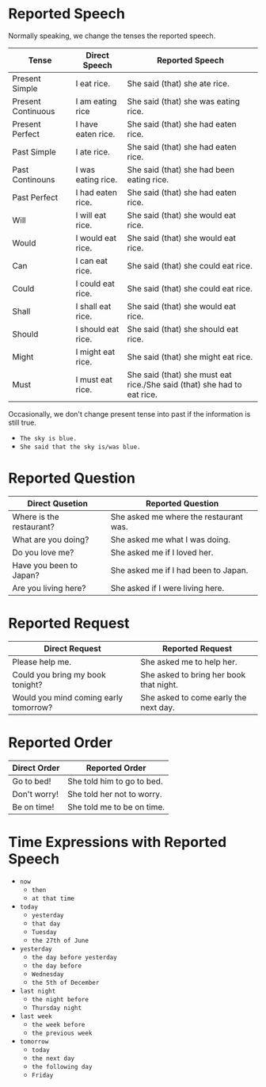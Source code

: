 # Reported Speech

Normally speaking, we change the tenses the reported speech.

| Tense              | Direct Speech      | Reported Speech                                                         |
| ------------------ | ------------------ | ----------------------------------------------------------------------- |
| Present Simple     | I eat rice.        | She said (that) she ate rice.                                           |
| Present Continuous | I am eating rice   | She said (that) she was eating rice.                                    |
| Present Perfect    | I have eaten rice. | She said (that) she had eaten rice.                                     |
| Past Simple        | I ate rice.        | She said (that) she had eaten rice.                                     |
| Past Continouns    | I was eating rice. | She said (that) she had been eating rice.                               |
| Past Perfect       | I had eaten rice.  | She said (that) she had eaten rice.                                     |
| Will               | I will eat rice.   | She said (that) she would eat rice.                                     |
| Would              | I would eat rice.  | She said (that) she would eat rice.                                     |
| Can                | I can eat rice.    | She said (that) she could eat rice.                                     |
| Could              | I could eat rice.  | She said (that) she could eat rice.                                     |
| Shall              | I shall eat rice.  | She said (that) she would eat rice.                                     |
| Should             | I should eat rice. | She said (that) she should eat rice.                                    |
| Might              | I might eat rice.  | She said (that) she might eat rice.                                     |
| Must               | I must eat rice.   | She said (that) she must eat rice./She said (that) she had to eat rice. |

Occasionally, we don't change present tense into past if the information is still true.
- `The sky is blue.`
- `She said that the sky is/was blue.`

# Reported Question

| Direct Qusetion          | Reported Question                      |
| ------------------------ | -------------------------------------- |
| Where is the restaurant? | She asked me where the restaurant was. |
| What are you doing?      | She asked me what I was doing.         |
| Do you love me?          | She asked me if I loved her.           |
| Have you been to Japan?  | She asked me if I had been to Japan.   |
| Are you living here?     | She asked if I were living here.       |

# Reported Request

| Direct Request                        | Reported Request                        |
| ------------------------------------- | --------------------------------------- |
| Please help me.                       | She asked me to help her.               |
| Could you bring my book tonight?      | She asked to bring her book that night. |
| Would you mind coming early tomorrow? | She asked to come early the next day.   |

# Reported Order

| Direct Order | Reported Order             |
| ------------ | -------------------------- |
| Go to bed!   | She told him to go to bed. |
| Don't worry! | She told her not to worry. |
| Be on time!  | She told me to be on time. |

# Time Expressions with Reported Speech

- `now`
  - `then`
  - `at that time`
- `today`
  - `yesterday`
  - `that day`
  - `Tuesday`
  - `the 27th of June`
- `yesterday`
  - `the day before yesterday`
  - `the day before`
  - `Wednesday`
  - `the 5th of December`
- `last night`
  - `the night before`
  - `Thursday night`
- `last week`
  - `the week before`
  - `the previous week`
- `tomorrow`
  - `today`
  - `the next day`
  - `the following day`
  - `Friday`
